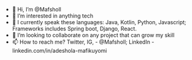 - 👋 Hi, I’m @Mafsholl
- 👀 I’m interested in anything tech 
- 🌱 I currently speak these languages: Java, Kotlin, Python, Javascript; Frameworks includes Spring boot, Django, React.
- 💞️ I’m looking to collaborate on any project that can grow my skill
- 📫 How to reach me? Twitter, IG, - @Mafsholl; LinkedIn - linkedin.com/in/adeshola-mafikuyomi

<!---
MafSholl/MafSholl is a ✨ special ✨ repository because its `README.md` (this file) appears on your GitHub profile.
You can click the Preview link to take a look at your changes.
--->

